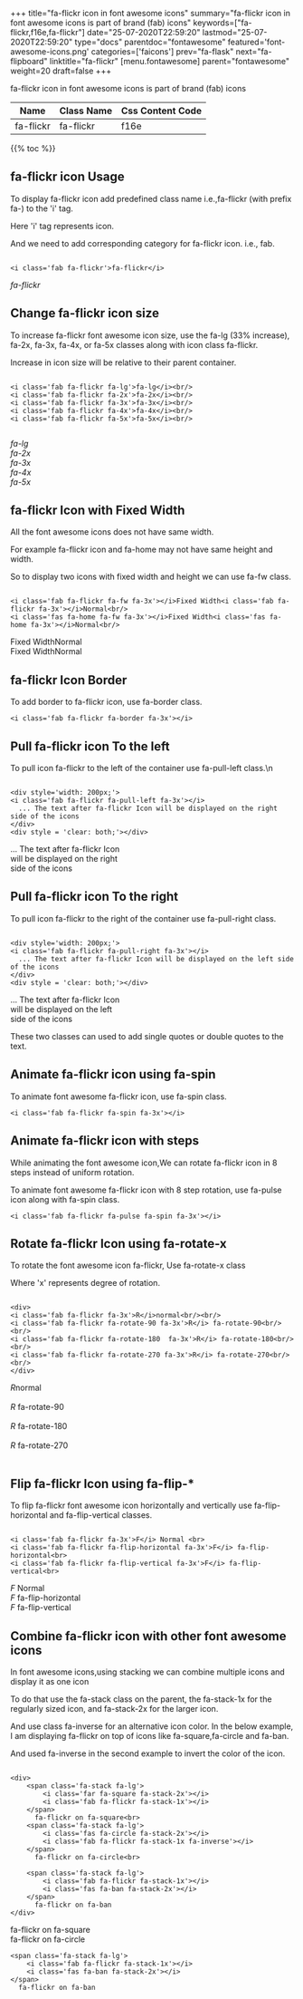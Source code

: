 +++
title="fa-flickr icon in font awesome icons"
summary="fa-flickr icon in font awesome icons is part of brand (fab) icons"
keywords=["fa-flickr,f16e,fa-flickr"]
date="25-07-2020T22:59:20"
lastmod="25-07-2020T22:59:20"
type="docs"
parentdoc="fontawesome"
featured='font-awesome-icons.png'
categories=['faicons']
prev="fa-flask"
next="fa-flipboard"
linktitle="fa-flickr"
[menu.fontawesome]
parent="fontawesome"
weight=20
draft=false
+++


fa-flickr icon in font awesome icons is part of brand (fab) icons

<div class='table-responsive'><table class='table'><thead><tr><th>Name</th><th>Class Name</th><th>Css Content Code</th></tr></thead><tbody><tr><td>fa-flickr</td><td>fa-flickr</td><td>f16e</td></tr></tbody></table></div>


{{% toc %}}


## fa-flickr icon Usage

To display fa-flickr icon add predefined class name i.e.,fa-flickr (with prefix fa-) to the 'i' tag.

Here 'i' tag represents icon.

And we need to add corresponding category for fa-flickr icon. i.e., fab.


```

<i class='fab fa-flickr'>fa-flickr</i>
```

<i class='fab fa-flickr'>fa-flickr</i>




## Change fa-flickr icon size
To increase fa-flickr font awesome icon size, use the fa-lg (33% increase), fa-2x, fa-3x, fa-4x, or fa-5x classes along with icon class fa-flickr.

Increase in icon size will be relative to their parent container. 

```

<i class='fab fa-flickr fa-lg'>fa-lg</i><br/>
<i class='fab fa-flickr fa-2x'>fa-2x</i><br/>
<i class='fab fa-flickr fa-3x'>fa-3x</i><br/>
<i class='fab fa-flickr fa-4x'>fa-4x</i><br/>
<i class='fab fa-flickr fa-5x'>fa-5x</i><br/>
            
```

<i class='fab fa-flickr fa-lg'>fa-lg</i><br/>
<i class='fab fa-flickr fa-2x'>fa-2x</i><br/>
<i class='fab fa-flickr fa-3x'>fa-3x</i><br/>
<i class='fab fa-flickr fa-4x'>fa-4x</i><br/>
<i class='fab fa-flickr fa-5x'>fa-5x</i><br/>
            



## fa-flickr Icon with Fixed Width 

All the font awesome icons does not have same width.

For example fa-flickr icon and fa-home may not have same height and width.

So to display two icons with fixed width and height we can use fa-fw class.


```

<i class='fab fa-flickr fa-fw fa-3x'></i>Fixed Width<i class='fab fa-flickr fa-3x'></i>Normal<br/>
<i class='fas fa-home fa-fw fa-3x'></i>Fixed Width<i class='fas fa-home fa-3x'></i>Normal<br/>
```

<i class='fab fa-flickr fa-fw fa-3x'></i>Fixed Width<i class='fab fa-flickr fa-3x'></i>Normal<br/>
<i class='fas fa-home fa-fw fa-3x'></i>Fixed Width<i class='fas fa-home fa-3x'></i>Normal<br/>



## fa-flickr Icon Border 

To add border to fa-flickr icon, use fa-border class.


```
<i class='fab fa-flickr fa-border fa-3x'></i>

```
<i class='fab fa-flickr fa-border fa-3x'></i>





## Pull fa-flickr icon To the left

To pull icon fa-flickr to the left of the container use fa-pull-left class.\n

```

<div style='width: 200px;'>
<i class='fab fa-flickr fa-pull-left fa-3x'></i>
  ... The text after fa-flickr Icon will be displayed on the right side of the icons
</div>
<div style = 'clear: both;'></div>
```

<div style='width: 200px;'>
<i class='fab fa-flickr fa-pull-left fa-3x'></i>
  ... The text after fa-flickr Icon will be displayed on the right side of the icons
</div>
<div style = 'clear: both;'></div>




## Pull fa-flickr icon To the right
To pull icon fa-flickr to the right of the container use fa-pull-right class.

```

<div style='width: 200px;'>
<i class='fab fa-flickr fa-pull-right fa-3x'></i>
  ... The text after fa-flickr Icon will be displayed on the left side of the icons
</div>
<div style = 'clear: both;'></div>
```

<div style='width: 200px;'>
<i class='fab fa-flickr fa-pull-right fa-3x'></i>
  ... The text after fa-flickr Icon will be displayed on the left side of the icons
</div>
<div style = 'clear: both;'></div>

These two classes can used to add single quotes or double quotes to the text.


## Animate fa-flickr icon using fa-spin
To animate font awesome fa-flickr icon, use fa-spin class.

```
<i class='fab fa-flickr fa-spin fa-3x'></i>
```
<i class='fab fa-flickr fa-spin fa-3x'></i>




## Animate fa-flickr icon with steps
While animating the font awesome icon,We can rotate fa-flickr icon in 8 steps instead of uniform rotation.

To animate font awesome fa-flickr icon with 8 step rotation, use fa-pulse icon along with fa-spin class.


```
<i class='fab fa-flickr fa-pulse fa-spin fa-3x'></i>

```
<i class='fab fa-flickr fa-pulse fa-spin fa-3x'></i>





## Rotate fa-flickr Icon using fa-rotate-x
To rotate the font awesome icon fa-flickr, Use fa-rotate-x class

Where 'x' represents degree of rotation.


```

<div>
<i class='fab fa-flickr fa-3x'>R</i>normal<br/><br/>
<i class='fab fa-flickr fa-rotate-90 fa-3x'>R</i> fa-rotate-90<br/><br/> 
<i class='fab fa-flickr fa-rotate-180  fa-3x'>R</i> fa-rotate-180<br/><br/> 
<i class='fab fa-flickr fa-rotate-270 fa-3x'>R</i> fa-rotate-270<br/><br/>
</div>
```

<div>
<i class='fab fa-flickr fa-3x'>R</i>normal<br/><br/>
<i class='fab fa-flickr fa-rotate-90 fa-3x'>R</i> fa-rotate-90<br/><br/> 
<i class='fab fa-flickr fa-rotate-180  fa-3x'>R</i> fa-rotate-180<br/><br/> 
<i class='fab fa-flickr fa-rotate-270 fa-3x'>R</i> fa-rotate-270<br/><br/>
</div>




## Flip fa-flickr Icon using fa-flip-*
To flip fa-flickr font awesome icon horizontally and vertically use fa-flip-horizontal and fa-flip-vertical classes. 

```

<i class='fab fa-flickr fa-3x'>F</i> Normal <br>
<i class='fab fa-flickr fa-flip-horizontal fa-3x'>F</i> fa-flip-horizontal<br>
<i class='fab fa-flickr fa-flip-vertical fa-3x'>F</i> fa-flip-vertical<br>
```

<i class='fab fa-flickr fa-3x'>F</i> Normal <br>
<i class='fab fa-flickr fa-flip-horizontal fa-3x'>F</i> fa-flip-horizontal<br>
<i class='fab fa-flickr fa-flip-vertical fa-3x'>F</i> fa-flip-vertical<br>




## Combine fa-flickr icon with other font awesome icons
In font awesome icons,using stacking we can combine multiple icons and display it as one icon 

To do that use the fa-stack class on the parent, the fa-stack-1x for the regularly sized icon, and fa-stack-2x for the larger icon.

And use class fa-inverse for an alternative icon color. 
In the below example, I am displaying fa-flickr on top of icons like fa-square,fa-circle and fa-ban.

And used fa-inverse in the second example to invert the color of the icon.

```

<div>
    <span class='fa-stack fa-lg'>
        <i class='far fa-square fa-stack-2x'></i>
        <i class='fab fa-flickr fa-stack-1x'></i>
    </span>
      fa-flickr on fa-square<br>
    <span class='fa-stack fa-lg'>
        <i class='fas fa-circle fa-stack-2x'></i>
        <i class='fab fa-flickr fa-stack-1x fa-inverse'></i>
    </span>
      fa-flickr on fa-circle<br>

    <span class='fa-stack fa-lg'>
        <i class='fab fa-flickr fa-stack-1x'></i>
        <i class='fas fa-ban fa-stack-2x'></i>
    </span>
      fa-flickr on fa-ban
</div>
```

<div>
    <span class='fa-stack fa-lg'>
        <i class='far fa-square fa-stack-2x'></i>
        <i class='fab fa-flickr fa-stack-1x'></i>
    </span>
      fa-flickr on fa-square<br>
    <span class='fa-stack fa-lg'>
        <i class='fas fa-circle fa-stack-2x'></i>
        <i class='fab fa-flickr fa-stack-1x fa-inverse'></i>
    </span>
      fa-flickr on fa-circle<br>

    <span class='fa-stack fa-lg'>
        <i class='fab fa-flickr fa-stack-1x'></i>
        <i class='fas fa-ban fa-stack-2x'></i>
    </span>
      fa-flickr on fa-ban
</div>






